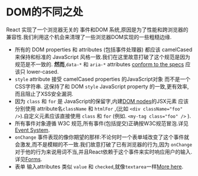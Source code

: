 # DOM的不同之处

React 实现了一个浏览器无关的 事件和DOM 系统,原因是为了性能和跨浏览器的兼容性.我们利用这个机会来清理了一些浏览器DOM实现的一些粗糙边缘.

* 所有的 DOM properties 和 attributes (包括事件处理器) 都应该 camelCased 来保持和标准的 JavaScript 风格一致.我们在这里故意打破了这个规范是因为规范是不一致的. **然而**,`data-*` 和 `aria-*` attributes [conform to the specs](https://developer.mozilla.org/en-US/docs/Web/HTML/Global_attributes#data-*) 应该只 lower-cased.
* `style` attribute 接受 camelCased properties 的JavaScript对象 而不是一个CSS字符串. 这保持了和 DOM `style` JavaScript property 的一致,更有效率,而且阻止了XSS安全漏洞.
* 因为 `class` 和 `for` 是 JavaScript的保留字,内建[DOM nodes](http://javascript.info/tutorial/dom-nodes)的JSX元素  应该分别使用 attribute名`className` 和 `htmlFor` ,(比如 `<div className="foo" />`).自定义元素应该直接使用 `class` 和 `for` (例如. `<my-tag class="foo" />` ).
* 所有事件对象遵循 W3C 规范,所有事件(包括提交)正确按W3C规范冒泡.详见[Event System](ref-05-events.md).
* `onChange` 事件表现的像你期望的那样:不论何时一个表单域改变了这个事件就会激发,而不是模糊的不一致.我们故意打破了已有浏览器的行为,因为 `onChange` 对于他的行为来说用词不当,并且React依赖于这个事件来实时响应用户的输入.详见[Forms](07-forms.md).
* 表单 输入attributes 类似 `value` 和 `checked`,就像`textarea`一样[More here](07-forms.md).
